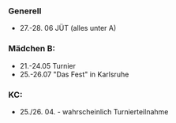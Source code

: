 ### Generell
* 27.-28. 06 JÜT (alles unter A)

### Mädchen B:
* 21.-24.05 Turnier
* 25.-26.07 "Das Fest" in Karlsruhe

### KC: 
* 25./26. 04. - wahrscheinlich Turnierteilnahme
